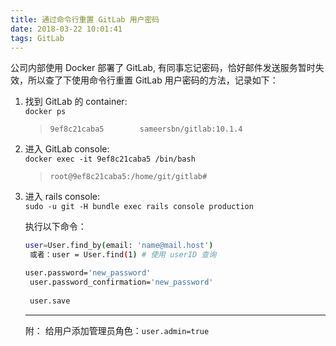 ```yaml
---
title: 通过命令行重置 GitLab 用户密码
date: 2018-03-22 10:01:41
tags: GitLab
---
```


公司内部使用 Docker 部署了 GitLab, 有同事忘记密码，恰好邮件发送服务暂时失效，所以查了下使用命令行重置 GitLab 用户密码的方法，记录如下：

1. 找到 GitLab 的 container:  
     `docker ps`

	> `9ef8c21caba5        sameersbn/gitlab:10.1.4`

2. 进入 GitLab console:  
  `docker exec -it 9ef8c21caba5 /bin/bash`

	> `root@9ef8c21caba5:/home/git/gitlab# `

3. 进入 rails console:  
   `sudo -u git -H bundle exec rails console production`

    执行以下命令：

    ```bash
    user=User.find_by(email: 'name@mail.host')
	 或者：user = User.find(1) # 使用 userID 查询

    user.password='new_password'
	 user.password_confirmation='new_password'
	 
	 user.save

	```
	
	---
	附： 给用户添加管理员角色：`user.admin=true`

